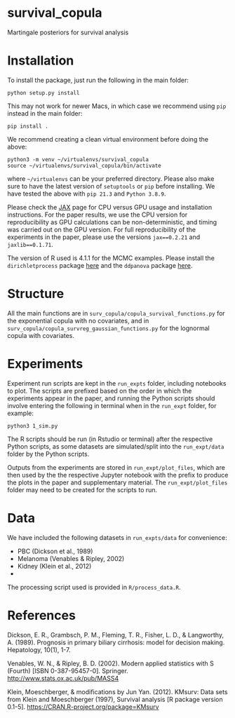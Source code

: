 # survival_copula
Martingale posteriors for survival analysis

# Installation

To install the package, just run the following in the main folder:
```
python setup.py install
```
This may not work for newer Macs, in which case we recommend using ``pip`` instead in the main folder:
```
pip install .
```

We recommend creating a clean virtual environment before doing the above:
```
python3 -m venv ~/virtualenvs/survival_copula
source ~/virtualenvs/survival_copula/bin/activate
```
where ```~/virtualenvs``` can be your preferred directory. Please also make sure to have the latest version of `setuptools` or `pip` before installing. We have tested the above with `pip 21.3` and `Python 3.8.9`.

Please check the [JAX](https://github.com/google/jax) page for CPU versus GPU usage and installation instructions. For the paper results, we use the CPU version for reproducibility as GPU calculations can be non-deterministic, and timing was carried out on the GPU version. For full reproducibility of the experiments in the paper, please use the versions `jax==0.2.21` and `jaxlib==0.1.71`. 

The version of R used is 4.1.1 for the MCMC examples. Please install the `dirichletprocess` package [here](https://cran.r-project.org/web/packages/dirichletprocess/index.html) and the `ddpanova` package [here](https://web.ma.utexas.edu/users/pmueller/prog.html).

# Structure
All the main functions are in ```surv_copula/copula_survival_functions.py``` for the exponential copula with no covariates, and in  ```surv_copula/copula_survreg_gaussian_functions.py``` for the lognormal copula with covariates.

# Experiments
Experiment run scripts are kept in the ```run_expts``` folder, including notebooks to plot. The scripts are prefixed based on the order in which the experiments appear in the paper, and running the Python scripts should involve entering the following in terminal when in the `run_expt` folder, for example:
```
python3 1_sim.py
```
The R scripts should be run (in Rstudio or terminal) after the respective Python scripts, as some datasets are simulated/split into the `run_expt/data` folder by the Python scripts. 

Outputs from the experiments are stored in `run_expt/plot_files`, which are then used by the the respective Jupyter notebook with the prefix to produce the plots in the paper and supplementary material. The `run_expt/plot_files` folder may need to be created for the scripts to run.

# Data
We have included the following datasets in `run_expts/data` for convenience:
- PBC (Dickson et al., 1989)
- Melanoma (Venables & Ripley, 2002)
- Kidney (Klein et al., 2012)
- 
The processing script used is provided in `R/process_data.R`.

# References
Dickson, E. R., Grambsch, P. M., Fleming, T. R., Fisher, L. D., & Langworthy, A. (1989). Prognosis in primary biliary cirrhosis: model for decision making. Hepatology, 10(1), 1-7.

Venables, W. N., & Ripley, B. D. (2002). Modern applied statistics with S (Fourth) [ISBN 0-387-95457-0]. Springer. http://www.stats.ox.ac.uk/pub/MASS4

Klein, Moeschberger, & modifications by Jun Yan. (2012). KMsurv: Data sets from Klein and Moeschberger (1997), Survival analysis [R package version 0.1-5]. https://CRAN.R-project.org/package=KMsurv

